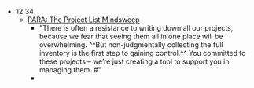 - 12:34
    - [PARA: The Project List Mindsweep](<PARA: The Project List Mindsweep.md>)
        - "There is often a resistance to writing down all our projects, because we fear that seeing them all in one place will be overwhelming. ^^But non-judgmentally collecting the full inventory is the first step to gaining control.^^ You committed to these projects – we’re just creating a tool to support you in managing them. #"
        - 
